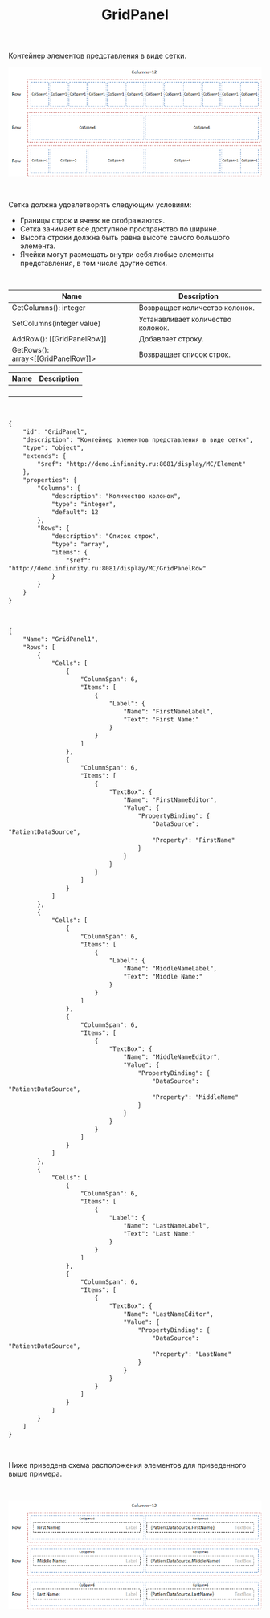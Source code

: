 ﻿---
layout: default
title: GridPanel
position: 3
categories: 
tags: 
---

Контейнер элементов представления в виде сетки.

  


![](GridPanel.png)  


 

Сетка должна удовлетворять следующим условиям:

* Границы строк и ячеек не отображаются.
* Сетка занимает все доступное пространство по ширине.
* Высота строки должна быть равна высоте самого большого элемента.
* Ячейки могут размещать внутри себя любые элементы представления, в том числе другие сетки.

  

|Name|Description|
|----|-----------|
|GetColumns(): integer|Возвращает количество колонок.|
|SetColumns(integer value)|Устанавливает количество колонок.|
|AddRow(): [[GridPanelRow]]|Добавляет строку.|
|GetRows(): array<[[GridPanelRow]]>|Возвращает список строк.|

|Name|Description|
|----|-----------|
| | |

    

```
{
	"id": "GridPanel",
	"description": "Контейнер элементов представления в виде сетки",
	"type": "object",
	"extends": {
		"$ref": "http://demo.infinnity.ru:8081/display/MC/Element"
	},
	"properties": {
		"Columns": {
			"description": "Количество колонок",
			"type": "integer",
			"default": 12
		},
		"Rows": {
			"description": "Список строк",
			"type": "array",
			"items": {
				"$ref": "http://demo.infinnity.ru:8081/display/MC/GridPanelRow"
			}
		}
	}
}
```

 

```
{
	"Name": "GridPanel1",
	"Rows": [
		{
			"Cells": [
				{
					"ColumnSpan": 6,
					"Items": [
						{
							"Label": {
								"Name": "FirstNameLabel",
								"Text": "First Name:"
							}
						}
					]
				},
				{
					"ColumnSpan": 6,
					"Items": [
						{
							"TextBox": {
								"Name": "FirstNameEditor",
								"Value": {
									"PropertyBinding": {
										"DataSource": "PatientDataSource",
										"Property": "FirstName"
									}
								}
							}
						}
					]
				}
			]
		},
		{
			"Cells": [
				{
					"ColumnSpan": 6,
					"Items": [
						{
							"Label": {
								"Name": "MiddleNameLabel",
								"Text": "Middle Name:"
							}
						}
					]
				},
				{
					"ColumnSpan": 6,
					"Items": [
						{
							"TextBox": {
								"Name": "MiddleNameEditor",
								"Value": {
									"PropertyBinding": {
										"DataSource": "PatientDataSource",
										"Property": "MiddleName"
									}
								}
							}
						}
					]
				}
			]
		},
		{
			"Cells": [
				{
					"ColumnSpan": 6,
					"Items": [
						{
							"Label": {
								"Name": "LastNameLabel",
								"Text": "Last Name:"
							}
						}
					]
				},
				{
					"ColumnSpan": 6,
					"Items": [
						{
							"TextBox": {
								"Name": "LastNameEditor",
								"Value": {
									"PropertyBinding": {
										"DataSource": "PatientDataSource",
										"Property": "LastName"
									}
								}
							}
						}
					]
				}
			]
		}
	]
}
```

 

Ниже приведена схема расположения элементов для приведенного выше примера.

 

![](GridPanel_Ex.png)

 

 

